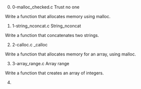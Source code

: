 0. 0-malloc_checked.c
Trust no one

Write a function that allocates memory using malloc.



1. 1-string_nconcat.c
String_nconcat

Write a function that concatenates two strings.



2. 2-calloc.c
_calloc

Write a function that allocates memory for an array, using malloc.


3. 3-array_range.c
Array range

Write a function that creates an array of integers.


4.
